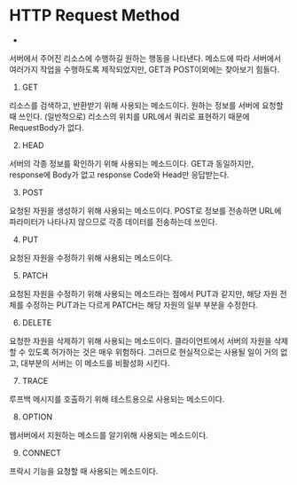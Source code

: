 
# HTTP Request Method
-
서버에서 주어진 리소스에 수행하길 원하는 행동을 나타낸다.
메소드에 따라 서버에서 여러가지 작업을 수행하도록 제작되었지만,
GET과 POST이외에는 찾아보기 힘들다.

1. GET

리소스를 검색하고, 반환받기 위해 사용되는 메소드이다.
원하는 정보를 서버에 요청할 때 쓰인다.
(일반적으로) 리소스의 위치를 URL에서 쿼리로 표현하기 때문에 RequestBody가 없다.

2. HEAD

서버의 각종 정보를 확인하기 위해 사용되는 메소드이다.
GET과 동일하지만, response에 Body가 없고 response Code와 Head만 응답받는다.


3. POST

요청된 자원을 생성하기 위해 사용되는 메소드이다.
POST로 정보를 전송하면 URL에 파라미터가 나타나지 않으므로 각종 데이터를 전송하는데 쓰인다.


4. PUT

요청된 자원을 수정하기 위해 사용되는 메소드이다.


5. PATCH

요청된 자원을 수정하기 위해 사용되는 메소드라는 점에서 PUT과 같지만,
해당 자원 전체를 수정하는 PUT과는 다르게 PATCH는 해당 자원의 일부 부분을 수정한다.


6. DELETE

요청한 자원을 삭제하기 위해 사용되는 메소드이다.
클라이언트에서 서버의 자원을 삭제할 수 있도록 허가하는 것은 매우 위험하다.
그러므로 현실적으로는 사용될 일이 거의 없고, 대부분의 서버는 이 메소드를 비활성화 시킨다.


7. TRACE

루프백 메시지를 호출하기 위해 테스트용으로 사용되는 메소드이다.


8. OPTION

웹서버에서 지원하는 메소드를 알기위해 사용되는 메소드이다.


9. CONNECT

프락시 기능을 요청할 때 사용되는 메소드이다.
